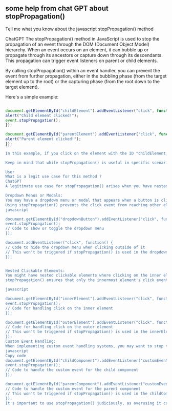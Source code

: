 ## some help from chat GPT about stopPropagation()

Tell me what you know about the javascript stopPropagation() method

ChatGPT
The stopPropagation() method in JavaScript is used to stop the propagation of an event through the DOM (Document Object Model) hierarchy. When an event occurs on an element, it can bubble up or propagate through its ancestors or capture down through its descendants. This propagation can trigger event listeners on parent or child elements.

By calling stopPropagation() within an event handler, you can prevent the event from further propagation, either in the bubbling phase (from the target element up to the root) or the capturing phase (from the root down to the target element).

Here's a simple example:

````javascript

document.getElementById("childElement").addEventListener("click", function(event) {
alert("Child element clicked!");
event.stopPropagation();
});

document.getElementById("parentElement").addEventListener("click", function() {
alert("Parent element clicked!");
});
```
In this example, if you click on the element with the ID "childElement," it will trigger the event handler for that element, and the alert "Child element clicked!" will be displayed. However, the propagation of the click event will be stopped, so the event won't reach the parent element ("parentElement"). As a result, the alert for the parent element won't be triggered.

Keep in mind that while stopPropagation() is useful in specific scenarios, it's generally a good practice to use it cautiously, as it can make your code more complex and harder to maintain if not used judiciously.

User
What is a legit use case for this method ?
ChatGPT
A legitimate use case for stopPropagation() arises when you have nested elements with overlapping event listeners, and you want to control the flow of events to prevent unintended interactions. Here are a few scenarios where stopPropagation() can be useful:

Dropdown Menus or Modals:
You may have a dropdown menu or modal that appears when a button is clicked.
Using stopPropagation() prevents the click event from reaching other elements, avoiding unintended interactions or premature closing of the dropdown/modal when clicking inside it.
javascript

document.getElementById("dropdownButton").addEventListener("click", function(event) {
event.stopPropagation();
// Code to show or toggle the dropdown menu
});

document.addEventListener("click", function() {
// Code to hide the dropdown menu when clicking outside of it
// This won't be triggered if stopPropagation() is used in the dropdownButton click event.
});


Nested Clickable Elements:
You might have nested clickable elements where clicking on the inner element should not trigger the click event of the outer element.
stopPropagation() ensures that only the innermost element's click event is handled.

javascript

document.getElementById("innerElement").addEventListener("click", function(event) {
event.stopPropagation();
// Code for handling click on the inner element
});

document.getElementById("outerElement").addEventListener("click", function() {
// Code for handling click on the outer element
// This won't be triggered if stopPropagation() is used in the innerElement click event.
});
Custom Event Handling:
When implementing custom event handling systems, you may want to stop the propagation of custom events to prevent unnecessary processing by parent or sibling components.
javascript
Copy code
document.getElementById("childComponent").addEventListener("customEvent", function(event) {
event.stopPropagation();
// Code to handle the custom event for the child component
});

document.getElementById("parentComponent").addEventListener("customEvent", function() {
// Code to handle the custom event for the parent component
// This won't be triggered if stopPropagation() is used in the childComponent customEvent handler.
});
It's important to use stopPropagation() judiciously, as overusing it can lead to code that is hard to understand and maintain. It's generally recommended to explore alternative solutions first, such as event delegation or more carefully structured event handling, before relying heavily on stopPropagation().
````
